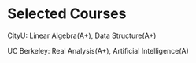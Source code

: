 # Selected Courses
CityU: Linear Algebra(A+), Data Structure(A+)

UC Berkeley: Real Analysis(A+), Artificial Intelligence(A)